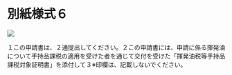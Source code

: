 # 別紙様式６

![](https://www.nta.go.jp/tmp/a82f175d-4836-48ea-9923-7465329bb839/images/b84d7cae274dba950a80bfb25b1fd1224ccee3a01f90bcc045f83d7b5f42380e.jpg)

１この申請書は、２通提出してください。２この申請書には、申請に係る揮発油について手持品課税の適用を受けた者を通じて交付を受けた「揮発油税等手持品課税対象証明書」を添付して３※印欄は、記載しないでください。